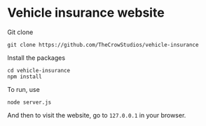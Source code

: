# Vehicle insurance website
Git clone
```
git clone https://github.com/TheCrowStudios/vehicle-insurance
```

Install the packages
```
cd vehicle-insurance
npm install
```

To run, use
```
node server.js
```

And then to visit the website, go to `127.0.0.1` in your browser.